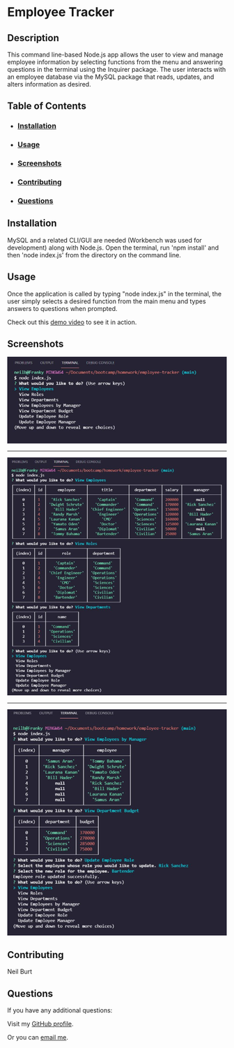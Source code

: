 # Employee Tracker  

## Description  

This command line-based Node.js app allows the user to view and manage employee information by selecting functions from the menu and answering questions in the terminal using the Inquirer package. The user interacts with an employee database via the MySQL package that reads, updates, and alters information as desired. 

## Table of Contents
- ### [Installation](#installation)
- ### [Usage](#usage)
- ### [Screenshots](#screenshots)
- ### [Contributing](#contributing)
- ### [Questions](#questions)
  

## Installation  

MySQL and a related CLI/GUI are needed (Workbench was used for development) along with Node.js. Open the terminal, run 'npm install' and then 'node index.js' from the directory on the command line.  

## Usage  

Once the application is called by typing "node index.js" in the terminal, the user simply selects a desired function from the main menu and types answers to questions when prompted.  

Check out this [demo video](https://drive.google.com/file/d/19K5MZBIZtR-hASK9Iqdd1FWEI6M-0G36/view?usp=sharing) to see it in action.  

## Screenshots  
![Screenshot of Team Profile Generator being used in VS Code](./assets/images/screenshot.jpg)  

---  

![Screenshot of Team Profile Generator being used in VS Code further along](./assets/images/screenshot2.jpg)  

---  

![Screenshot of Team Profile Generator finished in VS Code](./assets/images/screenshot3.jpg)  

## Contributing  

Neil Burt  

## Questions  

If you have any additional questions:  

Visit my [GitHub profile](https://github.com/neilburt).  

Or you can [email me](mailto:neil.burt@comcast.net).